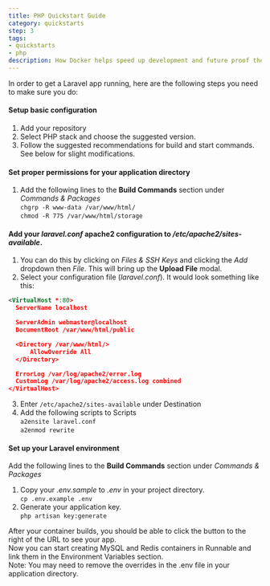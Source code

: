 ```yaml
---
title: PHP Quickstart Guide
category: quickstarts
step: 3
tags:
- quickstarts
- php
description: How Docker helps speed up development and future proof the deployment process for your PHP applications.
---
```


In order to get a Laravel app running, here are the following steps you need to make sure you do:

#### Setup basic configuration
1. Add your repository
2. Select PHP stack and choose the suggested version.
3. Follow the suggested recommendations for build and start commands. See below for slight modifications.

#### Set proper permissions for your application directory
  1. Add the following lines to the **Build Commands** section under *Commands & Packages*  
  `chgrp -R www-data /var/www/html/`  
  `chmod -R 775 /var/www/html/storage`  

#### Add your *laravel.conf* apache2 configuration to */etc/apache2/sites-available*.
1. You can do this by clicking on *Files & SSH Keys* and clicking the *Add* dropdown then *File*. This will bring up the **Upload File** modal.
2. Select your configuration file (*laravel.conf*). It would look something like this:
  ```xml
  <VirtualHost *:80>
    ServerName localhost

    ServerAdmin webmaster@localhost
    DocumentRoot /var/www/html/public

    <Directory /var/www/html/>
        AllowOverride All
    </Directory>

    ErrorLog /var/log/apache2/error.log
    CustomLog /var/log/apache2/access.log combined
  </VirtualHost>
  ```
3. Enter `/etc/apache2/sites-available` under Destination
4. Add the following scripts to Scripts  
  `a2ensite laravel.conf`  
  `a2enmod rewrite`  

#### Set up your Laravel environment
Add the following lines to the **Build Commands** section under *Commands & Packages*
1. Copy your *.env.sample* to *.env* in your project directory.  
  `cp .env.example .env`
2. Generate your application key.  
  `php artisan key:generate`

After your container builds, you should be able to click the button to the right of the URL to see your app.  
Now you can start creating MySQL and Redis containers in Runnable and link them in the Environment Variables section.  
Note: You may need to remove the overrides in the .env file in your application directory.
